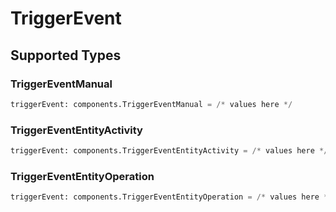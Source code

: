 # TriggerEvent


## Supported Types

### TriggerEventManual

```python
triggerEvent: components.TriggerEventManual = /* values here */
```

### TriggerEventEntityActivity

```python
triggerEvent: components.TriggerEventEntityActivity = /* values here */
```

### TriggerEventEntityOperation

```python
triggerEvent: components.TriggerEventEntityOperation = /* values here */
```


